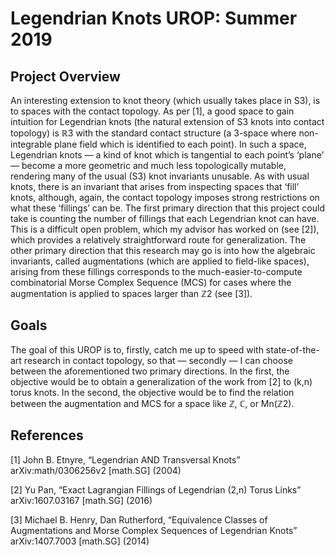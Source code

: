 # Legendrian Knots UROP: Summer 2019
## Project Overview
An interesting extension to knot theory (which usually takes place in S3), is to spaces with the contact topology. As per [1], a good space to gain intuition for Legendrian knots (the natural extension of S3 knots into contact topology) is ℝ3 with the standard contact structure (a 3-space where non-integrable plane field which is identified to each point). In such a space, Legendrian knots — a kind of knot which is tangential to each point’s ‘plane’ — become a more geometric and much less topologically mutable, rendering many of the usual (S3) knot invariants unusable. As with usual knots, there is an invariant that arises from inspecting spaces that ‘fill’ knots, although, again, the contact topology imposes strong restrictions on what these ‘fillings’ can be. The first primary direction that this project could take is counting the number of fillings that each Legendrian knot can have. This is a difficult open problem, which my advisor has worked on (see [2]), which provides a relatively straightforward route for generalization.
The other primary direction that this research may go is into how the algebraic invariants, called augmentations (which are applied to field-like spaces), arising from these fillings corresponds to the much-easier-to-compute combinatorial Morse Complex Sequence (MCS) for cases where the augmentation is applied to spaces larger than ℤ2 (see [3]).
## Goals
The goal of this UROP is to, firstly, catch me up to speed with state-of-the-art research in contact topology, so that — secondly — I can choose between the aforementioned two primary directions. In the first, the objective would be to obtain a generalization of the work from [2] to (k,n) torus knots. In the second, the objective would be to find the relation between the augmentation and MCS for a space like ℤ, ℂ, or Mn(ℤ2).
## References
[1] John B. Etnyre, “Legendrian AND Transversal Knots”  arXiv:math/0306256v2 [math.SG] (2004)

[2] Yu Pan, “Exact Lagrangian Fillings of Legendrian (2,n) Torus Links” arXiv:1607.03167 [math.SG] (2016)

[3] Michael B. Henry, Dan Rutherford, “Equivalence Classes of Augmentations and Morse Complex Sequences of Legendrian Knots” arXiv:1407.7003 [math.SG] (2014)
